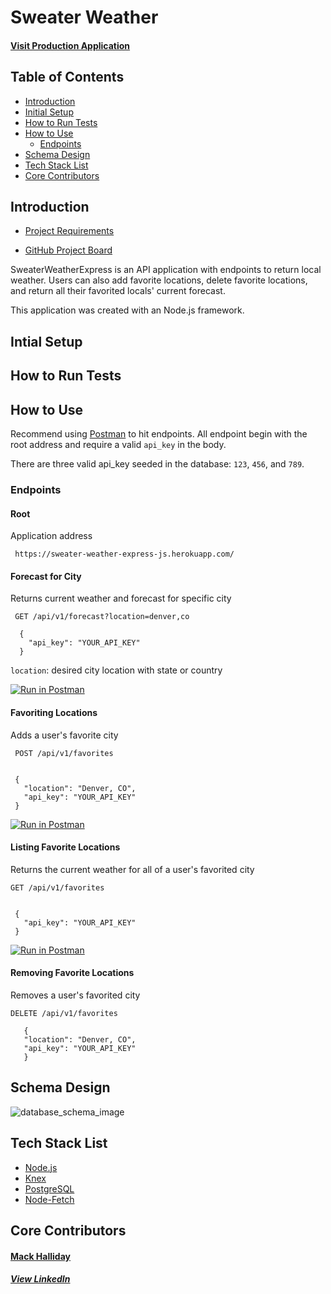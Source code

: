 

# Sweater Weather

#### [Visit Production Application](https://sweater-weather-express-js.herokuapp.com/)

## Table of Contents 
 *  [Introduction](https://github.com/MackHalliday/sweater_weather_express#introduction)
 *  [Initial Setup](https://github.com/MackHalliday/sweater_weather_express#intial-setup)
 *  [How to Run Tests](https://github.com/MackHalliday/sweater_weather_express#how-to-run-tests)
 *  [How to Use](https://github.com/MackHalliday/sweater_weather_express#how-to-use)
    * [Endpoints](https://github.com/MackHalliday/sweater_weather_express/blob/master/README.md#endpoints)
 *  [Schema Design](https://github.com/MackHalliday/sweater_weather_express#schema-design)
 *  [Tech Stack List](https://github.com/MackHalliday/sweater_weather_express#tech-stack-list)
 *  [Core Contributors](https://github.com/MackHalliday/sweater_weather_express#core-contributors)

## Introduction

* [Project Requirements](https://backend.turing.io/module4/projects/express_sweater_weather/express_sweater_weather_spec)

* [GitHub Project Board](https://github.com/MackHalliday/sweater_weather_express/projects/2)

 SweaterWeatherExpress is an API application with endpoints to return local weather. Users can also add favorite locations, delete favorite locations, and return all their favorited locals' current forecast. 
 
 This application was created with an Node.js framework. 
 
 ## Intial Setup 
 
 ## How to Run Tests
 
 ## How to Use

 Recommend using [Postman](https://www.getpostman.com/) to hit endpoints. All endpoint begin with the root address and require a valid `api_key` in the body. 
 
 There are three valid api_key seeded in the database: `123`, `456`, and `789`. 
 
 ### Endpoints
 
 #### Root 
Application address

``` https://sweater-weather-express-js.herokuapp.com/```

#### Forecast for City
Returns current weather and forecast for specific city

``` GET /api/v1/forecast?location=denver,co```

 ``` body:
   {
     "api_key": "YOUR_API_KEY"
   }
```

```location```: desired city location with state or country

[![Run in Postman](https://run.pstmn.io/button.svg)](https://app.getpostman.com/run-collection/853b5a98c9f7f92aeee4)

#### Favoriting Locations

  Adds a user's favorite city

  ``` POST /api/v1/favorites```
  ``` body:

   {
     "location": "Denver, CO",
     "api_key": "YOUR_API_KEY"
   }
```
[![Run in Postman](https://run.pstmn.io/button.svg)](https://app.getpostman.com/run-collection/d05aaeb8653ee40e1f55)

#### Listing Favorite Locations

Returns the current weather for all of a user's favorited city

  ```GET /api/v1/favorites```
  
  ``` body:

   {
     "api_key": "YOUR_API_KEY"
   } 
   ```
 
[![Run in Postman](https://run.pstmn.io/button.svg)](https://app.getpostman.com/run-collection/b5e72a298193247627e1)

#### Removing Favorite Locations

 Removes a user's favorited city
  
  ```DELETE /api/v1/favorites```
  
  ``` body 
     {
     "location": "Denver, CO",
     "api_key": "YOUR_API_KEY"
     }
  ```
  
 
 ## Schema Design 
 ![database_schema_image](https://user-images.githubusercontent.com/16658577/69433820-98502280-0cf9-11ea-8d6a-9305d65621d8.png)
 
 ## Tech Stack List
   *  [Node.js](https://nodejs.org/en/) 
   *  [Knex](http://knexjs.org/)
   *  [PostgreSQL](https://www.postgresql.org/)
   *  [Node-Fetch](https://www.npmjs.com/package/node-fetch)
   
  ## Core Contributors
  
  #### [Mack Halliday](https://github.com/MackHalliday)
  ##### [View LinkedIn](https://www.linkedin.com/in/mackhalliday/)
  
  
